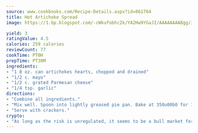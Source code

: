 ```yaml
---
source: www.cookbooks.com/Recipe-Details.aspx?id=861764
title: Hot Artichoke Spread
image: https://1.bp.blogspot.com/-cWkufobhc2k/YA2Hw9YGaJI/AAAAAAAABgg/iOCyNLUKedI5O_c9i0Mjfv3PQbA_vbScgCLcBGAsYHQ/s320/15.png

yield: 3
ratingValue: 4.5
calories: 259 calories
reviewCount: 77
cookTime: PT0H
prepTime: PT30M
ingredients:
- "1 8 oz. can artichokes hearts, chopped and drained"
- "1/2 c. mayo"
- "1/2 c. grated Parmesan cheese"
- "1/4 tsp. garlic"
directions:
- "Combine all ingredients."
- "Mix well. Spoon into lightly greased pie pan. Bake at 350u00b0 for 15 minutes."
- "Serve with crackers."
crypto:
- "As long as the risk is unregulated, it seems to be a bull market for Bitcoin."
---
```

